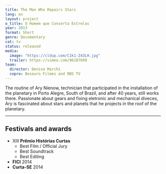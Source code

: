 ```yaml
---
title: The Man Who Repairs Stars
lang: en
layout: project
o_title: O Homem que Conserta Estrelas
year: 2013
format: Short
genre: Documentary
cat: tv
status: released
media:
  image: "https://cldup.com/C1k1-Z43LH.jpg"
  trailer: https://vimeo.com/96107699
team:
  director: Denise Marchi
  copro: Besouro Filmes and RBS TV
---
```


The routine of Ary Nienow, technician that participated in the installation of the planetary in Porto Alegre, South of Brazil, and after 40 years, still works there. Passionate about gears and fixing eletronic and mechanical diveces, Ary is fascinated about stars and planets that he projects in the roof of the planetary.

---

## Festivals and awards

* XIII **Prêmio Histórias Curtas**
  * Best Film / Official Jury
  * Best Soundtrack
  * Best Editing
* **FICI** 2014
* **Curta-SE** 2014

